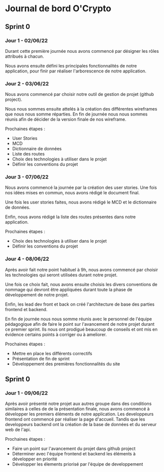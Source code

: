 # Journal de bord O'Crypto

## Sprint 0

### Jour 1 - 02/06/22
Durant cette première journée nous avons commencé par désigner les rôles attribués à chacun.

Nous avons ensuite défini les principales fonctionnalités de notre application, pour finir par réaliser l'arborescence de notre application.

### Jour 2 - 03/06/22
Nous avons commencé par choisir notre outil de gestion de projet (github project).

Nous nous sommes ensuite attelés à la création des différentes wireframes que nous nous somme réparties.
En fin de journée nous nous sommes réunis afin de décider de la version finale de nos wireframe.

Prochaines étapes : 
* User Stories
* MCD
* Dictionnaire de données
* Liste des routes
* Choix des technologies à utiliser dans le projet
* Définir les conventions du projet

### Jour 3 - 07/06/22
Nous avons commencé la journée par la création des user stories. Une fois nos idées mises en commun, nous avons rédigé le document final.

Une fois les user stories faites, nous avons rédigé le MCD et le dictionnaire de données.

Enfin, nous avons rédigé la liste des routes présentes dans notre application.

Prochaines étapes :
* Choix des technologies à utiliser dans le projet
* Définir les conventions du projet

### Jour 4 - 08/06/22
Après avoir fait notre point habituel à 9h, nous avons commencé par choisir les technologies qui seront utilisées durant notre projet.

Une fois ce choix fait, nous avons ensuite choisis les divers conventions de nommage qui devront être appliquées durant toute la phase de développement de notre projet.

Enfin, les lead dev front et back on créé l'architecture de base des parties frontend et backend.

En fin de journée nous nous somme réunis avec le personnel de l'équipe pédagogique afin de faire le point sur l'avancement de notre projet durant ce premier sprint.
Ils nous ont prodigué beaucoup de conseils et ont mis en évidence certains points à corriger ou à ameliorer.

Prochaines étapes : 

* Mettre en place les différents correctifs
* Présentation de fin de sprint
* Développement des premières fonctionnalités du site

## Sprint 0

### Jour 1 - 09/06/22
Après avoir présenté notre projet aux autres groupe dans des conditions similaires à celles de de la présentation finale, nous avons commencé à développer les premiers éléments de notre application.
Les developpeurs frontend ont commencé par réaliser la page d'accueil.
Tandis que les developpeurs backend ont la création de la base de données et du serveur web de l'api.

Prochaines étapes : 

* Faire un point sur l'avancement du projet dans github project
* Déterminer avec l'équipe frontend et backend les éléments à développer en priorité
* Développer les élements priorisé par l'équipe de developpement